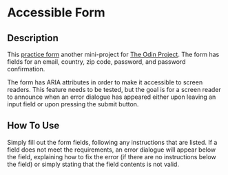 # Accessible Form

## Description
This [practice form](https://thatblindgeye.github.io/form-practice/) another mini-project for [The Odin Project](https://www.theodinproject.com/). The form has fields for an email, country, zip code, password, and password confirmation.

The form has ARIA attributes in order to make it accessible to screen readers. This feature needs to be tested, but the goal is for a screen reader to announce when an error dialogue has appeared either upon leaving an input field or upon pressing the submit button.

## How To Use
Simply fill out the form fields, following any instructions that are listed. If a field does not meet the requirements, an error dialogue will appear below the field, explaining how to fix the error (if there are no instructions below the field) or simply stating that the field contents is not valid.